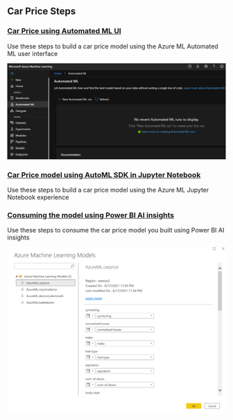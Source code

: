 ## Car Price Steps 

### [Car Price using Automated ML UI](https://github.com/DataSnowman/analytics-accelerator/blob/main/usecases/carprice/steps/carpriceautomlui.md)

Use these steps to build a car price model using the Azure ML Automated ML user interface

![openautoml](https://raw.githubusercontent.com/DataSnowman/analytics-accelerator/main/images/openautoml.png)

### [Car Price model using AutoML SDK in Jupyter Notebook](https://github.com/DataSnowman/analytics-accelerator/blob/main/usecases/carprice/steps/carpricenotebooksteps.md)

Use these steps to build a car price model using the Azure ML Jupyter Notebook experience

### [Consuming the model using Power BI AI insights](https://github.com/DataSnowman/analytics-accelerator/blob/main/usecases/carprice/steps/carpricepowerbidesktop.md)

Use these steps to consume the car price model you built using Power BI AI insights

![pbiaiinsights](https://raw.githubusercontent.com/DataSnowman/analytics-accelerator/main/images/pbiaiinsights.png)